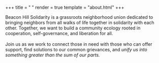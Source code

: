 +++
title = " "
render = true
template = "about.html"
+++


Beacon Hill Solidarity is a grassroots neighborhood union dedicated to bringing neighbors from all walks of life together in solidarity with each other.  Together, we want to build a community ecology rooted in cooperation, self-governance, and liberation for all. 
<br />
<br />
Join us as we work to connect those in need with those who can offer support, find solutions to our common grievances, and *unify us into something greater than the sum of our parts.*


&nbsp;
